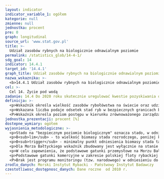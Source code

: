 ```yaml
---
layout: indicator
indicator_variable_1: ogółem
kategorie: null
zmienne: null
jednostka: procent
pre: 0
graph: longitudinal
source_url: 'www.stat.gov.pl'
title: >-
  Udział zasobów rybnych na biologicznie odnawialnym poziomie
permalink: /statistics_glob/14-4-1/
sdg_goal: 14
indicator: 14.4.1
target_id: '14.4.1'
graph_title: Udział zasobów rybnych na biologicznie odnawialnym poziomie
nazwa_wskaznika: >-
  <b>14.4.1 Udział zasobów rybnych na biologicznie odnawialnym poziomie</b>
cel: >-
  Cel 14. Życie pod wodą
zadanie: 14.4 Do 2020 roku skutecznie uregulować kwestie pozyskiwania owoców morza oraz wyeliminować nadmierne połowy ryb, nielegalne, niezarejestrowane i nieuregulowane rybołówstwo oraz destrukcyjne praktyki połowów, oraz wdrożyć poparte naukowo plany zarządzania, tak by w możliwie najkrótszym czasie odbudować populację ryb, co najmniej do poziomu umożliwiającego maksymalny, odnawialny poziom zrównoważonych połowów, zgodnie charakterystyką poszczególnych gatunków.
definicja: >-
  <p>Wskaźnik określa wielkość zasobów rybołówstwa na świecie oraz udział stad rybnych będących na biologicznie odnawialnym poziomie (<i>Safe Biological Limits</i>, SBL). Przy ocenie zasoby klasyfikuje się na trzy kategorie: stada rybne nadmiernie eksploatowane (<i>overexploited</i>), ryby wykorzystane w pełni (<i>fully exploited</i>) i niedostatecznie wykorzystane (<i>non-fully exploited</i>).</p>
  <p>Wskazana liczba podaje odsetek stad ryb w bezpiecznych granicach biologicznych (tj. stad z biomasą większą od biomasy progowej, tzw. B<sub>lim</sub> lub B<sub>trigger</sub>) w stosunku do liczby stad w pełni wykorzystanych i wykorzystanych niedostatecznie  wskaźnik obejmuje te stada, dla których biomasę progową wyznaczono.</p>
  <P>Wskaźnik określa poziom postępu w kierunku zrównoważonego zarządzania stadami rybnymi, w którym celem jest unikanie przełowienia oraz utrzymanie w bezpiecznych ekologicznie granicach wpływu rybołówstwa na zapasy, gatunki i ekosystemy.</p>
jednostka_prezentacji: procent [%]
dostepne_wymiary: ogółem
wyjasnienia_metodologiczne: >-
  <p>Stado na "bezpiecznym poziomie biologicznym" oznacza stado, w odniesieniu do którego z wysokim prawdopodobieństwem można stwierdzić, że biomasa stada tarłowego szacowana na koniec ostatniego roku jest wyższa niż biomasa graniczna (B<sub>lim</sub>), a wskaźnik śmiertelności połowowej szacowany na ostatni rok jest niższy niż graniczny wskaźnik śmiertelności połowowej (F<sub>lim</sub>).</p>
  <p>B<sub>lim</sub> - to wielkość biomasy stada rozrodczego, poniżej której stado nie powinno być obniżane wskutek eksploatacji, gdyż poniżej tej wielkości istotnie zmniejsza się uzupełnianie stada lub jego dynamika nie jest znana. Inaczej: limit biomasy stada tarłowego dla stada ryb.</p>
  <p>B<sub>trigger</sub> - minimalny punkt odniesienia biomasy stada tarłowego dla stada ryb - poniżej którego należy wszcząć szczególne i odpowiednie działania w celu zapewnienia, aby wskaźniki eksploatacji w połączeniu z naturalnymi wahaniami doprowadziły do odbudowy stad powyżej poziomu umożliwiającego zapewnienie długoterminowych maksymalnych podtrzymywalnych połowów (<i>maximum sustainable yield</i>, MSY).</p>
  <p>Dla Morza Bałtyckiego wskaźnik zbudowany jest wyłącznie na stanie stad ryb, dla których istnieje ocena analityczna stanu zasobów, a nie na wszystkich stadach eksploatowanych komercyjnie. Oceny stanu zasobów - w kontekście, czy są one na odnawialnym poziomie - dokonuje Międzynarodowa Rada Badań Morza (<i>International Council for the Exploration of the Sea</i>, ICES) rekomendując poziom eksploatacji, tj. kwotę połowową w danym roku, a ostateczną decyzje podejmuje Rada Ministrów UE odpowiedzialnych za rybołówstwo.</p>
  <p>W celu zapewnienia, że podstawowe gatunki przemysłowe na Morzu Bałtyckim są eksploatowane na poziomie odnawialnym, opracowano i przyjęto Rozporządzenie Parlamentu Europejskiego i Rady (UE) Nr 2016/1139 z dnia 6 lipca 2016 r. ustanawiające wieloletni plan w odniesieniu do stad dorsza, śledzia i szprota w Morzu Bałtyckim oraz połowów eksploatujących te stada (zmieniające rozporządzenie Rady (WE) nr 2187/2005 i uchylające rozporządzenie Rady (WE) nr 1098/2007). Rozporządzenie to określa maksymalny poziom połowu (<i>Maximum sustainable yield</i>, MSY) omawianych gatunków nakładając zobowiązania związane z ochroną, w tym utrzymaniem lub odtworzeniem populacji poławianych gatunków na poziomach odnawialnych. Brak jest takiego planu w odniesieniu do łososia oraz ryb płaskich.</p>
  <p>Podstawowe gatunki komercyjne w zakresie polskiej floty rybackiej objęte są Wieloletnim Programem Zbierania Danych Rybackich (WPZDR). Dane te są gromadzone przez MIR-PIB i przekazywane do międzynarodowej bazy DATRAS (Database of Trawl Surveys), z której korzystają analitycy w grupach roboczych ICES.</p>
  <P>Brak jest programu monitoringu (tzw. narodowego) w odniesieniu do gatunków ryb eksploatowanych lokalnie przez rybołówstwo przybrzeżne, z wyjątkiem zasobów leszcza i sandacza na Zalewie Wiślanym (wynikające z porozumienia polsko-rosyjskiego) oraz rozpoczęciem monitoringu na Zalewie Szczecińskim.</p>
zrodlo_danych: Morski Instytut Rybacki - Państwowy Instytut Badawczy
czestotliwosc_dostępnosc_danych: Dane roczne  od 2010 r.
---
```

